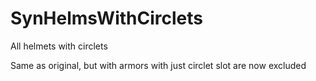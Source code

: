 # SynHelmsWithCirclets
All helmets with circlets

Same as original, but with armors with just circlet slot are now excluded
